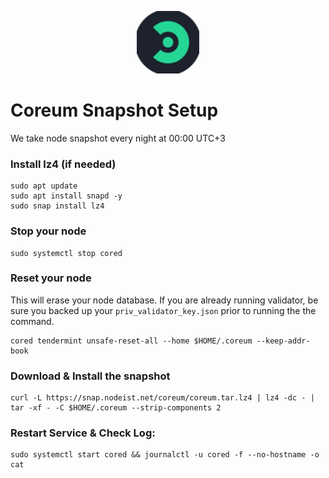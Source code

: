 <p align="center">
  <img height="100" height="auto" src="https://raw.githubusercontent.com/Nodeist/Kurulumlar/main/logos/coreum.png">
</p>



# Coreum Snapshot Setup
We take node snapshot every night at 00:00 UTC+3


### Install lz4 (if needed)
```
sudo apt update
sudo apt install snapd -y
sudo snap install lz4
```

### Stop your node
```
sudo systemctl stop cored
```

### Reset your node
This will erase your node database. If you are already running validator, be sure you backed up your `priv_validator_key.json` prior to running the the command.

```
cored tendermint unsafe-reset-all --home $HOME/.coreum --keep-addr-book
```

### Download & Install the snapshot
```
curl -L https://snap.nodeist.net/coreum/coreum.tar.lz4 | lz4 -dc - | tar -xf - -C $HOME/.coreum --strip-components 2
```

### Restart Service & Check Log:
```
sudo systemctl start cored && journalctl -u cored -f --no-hostname -o cat
```
